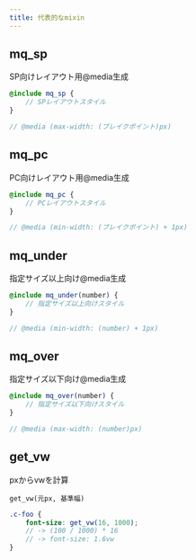 ```yaml
---
title: 代表的なmixin
---
```


## mq_sp

SP向けレイアウト用@media生成

```scss
@include mq_sp {
    // SPレイアウトスタイル
}

// @media (max-width: (ブレイクポイント)px)
```

## mq_pc

PC向けレイアウト用@media生成

```scss
@include mq_pc {
    // PCレイアウトスタイル
}

// @media (min-width: (ブレイクポイント) + 1px)
```

## mq_under

指定サイズ以上向け@media生成

```scss
@include mq_under(number) {
    // 指定サイズ以上向けスタイル
}

// @media (min-width: (number) + 1px)
```

## mq_over

指定サイズ以下向け@media生成

```scss
@include mq_over(number) {
    // 指定サイズ以下向けスタイル
}

// @media (max-width: (number)px)
```

## get_vw

pxからvwを計算

`get_vw(元px, 基準幅)`

```scss
.c-foo {
    font-size: get_vw(16, 1000);
    // -> (100 / 1000) * 16
    // -> font-size: 1.6vw
}
```